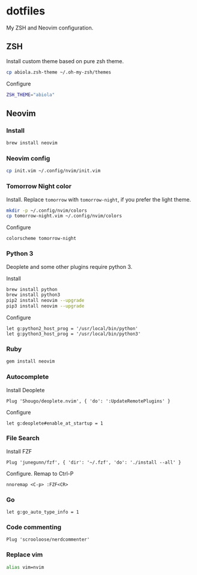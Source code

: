 dotfiles
========
My ZSH and Neovim configuration.

## ZSH

Install custom theme based on pure zsh theme.
```sh
cp abiola.zsh-theme ~/.oh-my-zsh/themes
```

Configure
```sh
ZSH_THEME="abiola"
```

## Neovim

### Install

```sh
brew install neovim
```

### Neovim config

```sh
cp init.vim ~/.config/nvim/init.vim
```

### Tomorrow Night color

Install. Replace `tomorrow` with `tomorrow-night`, if you prefer the light theme.
```sh
mkdir -p ~/.config/nvim/colors
cp tomorrow-night.vim ~/.config/nvim/colors
```

Configure
```viml
colorscheme tomorrow-night
```

### Python 3
Deoplete and some other plugins require python 3.

Install
```sh
brew install python
brew install python3
pip2 install neovim --upgrade
pip3 install neovim --upgrade
```

Configure
```viml
let g:python2_host_prog = '/usr/local/bin/python'
let g:python3_host_prog = '/usr/local/bin/python3'
```

### Ruby
```sh
gem install neovim
```

### Autocomplete

Install Deoplete
```viml
Plug 'Shougo/deoplete.nvim', { 'do': ':UpdateRemotePlugins' }
```

Configure
```viml
let g:deoplete#enable_at_startup = 1
```

### File Search

Install FZF
```viml
Plug 'junegunn/fzf', { 'dir': '~/.fzf', 'do': './install --all' }
```

Configure. Remap to Ctrl-P
```viml
nnoremap <C-p> :FZF<CR>
```

### Go

```viml
let g:go_auto_type_info = 1
```

### Code commenting

```viml
Plug 'scrooloose/nerdcommenter'
```

### Replace vim

```sh
alias vim=nvim
```

